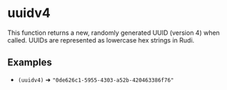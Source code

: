 # uuidv4

This function returns a new, randomly generated UUID (version 4) when called.
UUIDs are represented as lowercase hex strings in Rudi.

## Examples

* `(uuidv4)` ➜ `"0de626c1-5955-4303-a52b-420463386f76"`
